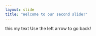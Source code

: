 ```yaml
---
layout: slide
title: "Welcome to our second slide!"
---
```

this my text
Use the left arrow to go back!